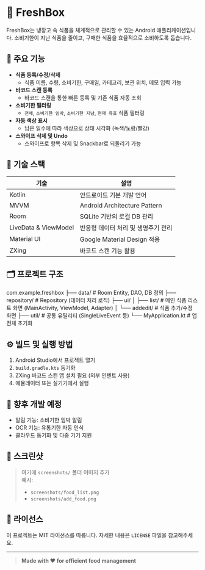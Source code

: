 # 🧊 FreshBox

FreshBox는 냉장고 속 식품을 체계적으로 관리할 수 있는 Android 애플리케이션입니다. 소비기한이 지난 식품을 줄이고, 구매한 식품을 효율적으로 소비하도록 돕습니다.

## 📱 주요 기능

- **식품 등록/수정/삭제**
  - 식품 이름, 수량, 소비기한, 구매일, 카테고리, 보관 위치, 메모 입력 가능
- **바코드 스캔 등록**
  - 바코드 스캔을 통한 빠른 등록 및 기존 식품 자동 조회
- **소비기한 필터링**
  - `전체`, `소비기한 임박`, `소비기한 지남`, `현재 유효` 식품 필터링
- **자동 색상 표시**
  - 남은 일수에 따라 색상으로 상태 시각화 (녹색/노랑/빨강)
- **스와이프 삭제 및 Undo**
  - 스와이프로 항목 삭제 및 Snackbar로 되돌리기 가능

## 🧩 기술 스택

| 기술 | 설명 |
|------|------|
| Kotlin | 안드로이드 기본 개발 언어 |
| MVVM | Android Architecture Pattern |
| Room | SQLite 기반의 로컬 DB 관리 |
| LiveData & ViewModel | 반응형 데이터 처리 및 생명주기 관리 |
| Material UI | Google Material Design 적용 |
| ZXing | 바코드 스캔 기능 활용 |

## 🗂️ 프로젝트 구조

com.example.freshbox
├── data/ # Room Entity, DAO, DB 정의
├── repository/ # Repository (데이터 처리 로직)
├── ui/
│ ├── list/ # 메인 식품 리스트 화면 (MainActivity, ViewModel, Adapter)
│ └── addedit/ # 식품 추가/수정 화면
├── util/ # 공통 유틸리티 (SingleLiveEvent 등)
└── MyApplication.kt # 앱 전체 초기화


## ⚙️ 빌드 및 실행 방법
1. Android Studio에서 프로젝트 열기  
2. `build.gradle.kts` 동기화  
3. ZXing 바코드 스캔 앱 설치 필요 (외부 인텐트 사용)  
4. 에뮬레이터 또는 실기기에서 실행  

## 🧪 향후 개발 예정
- 알림 기능: 소비기한 임박 알림  
- OCR 기능: 유통기한 자동 인식  
- 클라우드 동기화 및 다중 기기 지원  

## 📸 스크린샷
> 여기에 `screenshots/` 폴더 이미지 추가  
> 예시:  
> - `screenshots/food_list.png`  
> - `screenshots/add_food.png`  

## 📄 라이선스
이 프로젝트는 MIT 라이선스를 따릅니다. 자세한 내용은 `LICENSE` 파일을 참고해주세요.

---

> **Made with ❤️ for efficient food management**